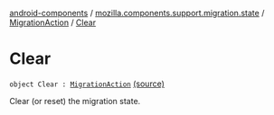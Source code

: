 [android-components](../../index.md) / [mozilla.components.support.migration.state](../index.md) / [MigrationAction](index.md) / [Clear](./-clear.md)

# Clear

`object Clear : `[`MigrationAction`](index.md) [(source)](https://github.com/mozilla-mobile/android-components/blob/master/components/support/migration/src/main/java/mozilla/components/support/migration/state/MigrationAction.kt#L28)

Clear (or reset) the migration state.


